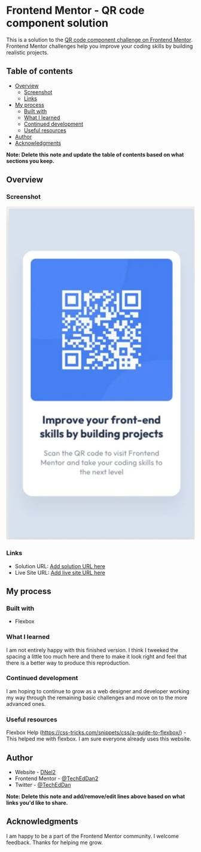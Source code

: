 # Frontend Mentor - QR code component solution

This is a solution to the [QR code component challenge on Frontend Mentor](https://www.frontendmentor.io/challenges/qr-code-component-iux_sIO_H). Frontend Mentor challenges help you improve your coding skills by building realistic projects. 

## Table of contents

- [Overview](#overview)
  - [Screenshot](#screenshot)
  - [Links](#links)
- [My process](#my-process)
  - [Built with](#built-with)
  - [What I learned](#what-i-learned)
  - [Continued development](#continued-development)
  - [Useful resources](#useful-resources)
- [Author](#author)
- [Acknowledgments](#acknowledgments)

**Note: Delete this note and update the table of contents based on what sections you keep.**

## Overview

### Screenshot

![](./images/2022-11-28%20ScreenShot.png)


### Links

- Solution URL: [Add solution URL here](https://your-solution-url.com)
- Live Site URL: [Add live site URL here](https://your-live-site-url.com)

## My process

### Built with

- Flexbox

### What I learned

I am not entirely happy with this finished version. I think I tweeked the spacing a little too much here and there to make it look right and feel that there is a better way to produce this reproduction. 


### Continued development

I am hoping to continue to grow as a web designer and developer working my way through the remaining basic challenges and move on to the more advanced ones. 


### Useful resources

Flexbox Help (https://css-tricks.com/snippets/css/a-guide-to-flexbox/) - This helped me with flexbox. I am sure everyone already uses this website.

## Author

- Website - [DNel2](https://github.com/TechEdDan2)
- Frontend Mentor - [@TechEdDan2](https://www.frontendmentor.io/profile/TechEdDan2)
- Twitter - [@TechEdDan](https://twitter.com/TechEdDan)

**Note: Delete this note and add/remove/edit lines above based on what links you'd like to share.**

## Acknowledgments

I am happy to be a part of the Frontend Mentor community. I welcome feedback. Thanks for helping me grow. 
